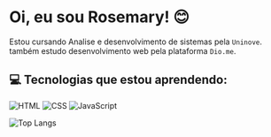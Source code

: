 # Oi, eu sou Rosemary! 😊

Estou cursando Analise e desenvolvimento de sistemas pela `Uninove`. <br>
também estudo desenvolvimento web pela plataforma `Dio.me`.

## 💻 Tecnologias que estou aprendendo: 
![HTML](https://img.shields.io/badge/HTML5-E34F26?style=for-the-badge&logo=html5&logoColor=white)
![CSS](https://img.shields.io/badge/CSS3-1572B6?style=for-the-badge&logo=css3&logoColor=white)
![JavaScript](https://img.shields.io/badge/JavaScript-F7DF1E?style=for-the-badge&logo=javascript&logoColor=black)

![Top Langs](https://github-readme-stats.vercel.app/api/top-langs/?username=Rosemary0295&layout=compact&theme=radical&cache_seconds=60)

